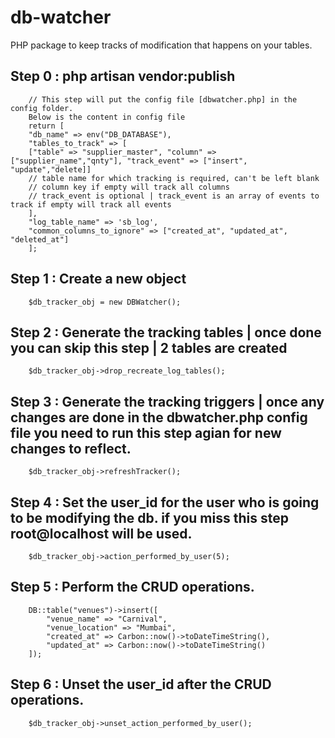 # db-watcher
PHP package to keep tracks of modification that happens on your tables. 


## Step 0 : php artisan vendor:publish 
        
        // This step will put the config file [dbwatcher.php] in the config folder.
        Below is the content in config file
        return [
        "db_name" => env("DB_DATABASE"),
        "tables_to_track" => [
        ["table" => "supplier_master", "column" => ["supplier_name","qnty"], "track_event" => ["insert", "update","delete]]
        // table name for which tracking is required, can't be left blank
        // column key if empty will track all columns 
        // track_event is optional | track_event is an array of events to track if empty will track all events
        ],
        "log_table_name" => 'sb_log',
        "common_columns_to_ignore" => ["created_at", "updated_at", "deleted_at"]
        ];
        
## Step 1 : Create a new object
        $db_tracker_obj = new DBWatcher();
        
## Step 2 : Generate the tracking tables | once done you can skip this step | 2 tables are created 
        
        $db_tracker_obj->drop_recreate_log_tables();
        
## Step 3 : Generate the tracking triggers | once any changes are done in the dbwatcher.php config file you need to run this step agian for new changes to reflect.
        
        $db_tracker_obj->refreshTracker();
        
## Step 4 : Set the user_id for the user who is going to be modifying the db. if you miss this step root@localhost will be used.
        
        $db_tracker_obj->action_performed_by_user(5);
        
## Step 5 : Perform the CRUD operations.
        
        DB::table("venues")->insert([
            "venue_name" => "Carnival",
            "venue_location" => "Mumbai",         
            "created_at" => Carbon::now()->toDateTimeString(),
            "updated_at" => Carbon::now()->toDateTimeString()
        ]);
        
## Step 6 : Unset the user_id after the CRUD operations.
        
        $db_tracker_obj->unset_action_performed_by_user();
        
        
